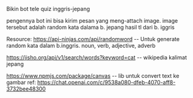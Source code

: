 Bikin bot tele quiz inggris-jepang

pengennya bot ini bisa kirim pesan yang meng-attach image. image tersebut adalah random kata dalama b. jepang hasil tl dari b. iggris

Resource:
https://api-ninjas.com/api/randomword 
-- Untuk generate random kata dalam b.inggris. noun, verb, adjective, adverb

https://jisho.org/api/v1/search/words?keyword=cat
-- wikipedia kalimat jepang

https://www.npmjs.com/package/canvas
-- lib untuk convert text ke gambar
ref: https://chat.openai.com/c/9538a080-dfeb-4070-aff8-3732bee48300

